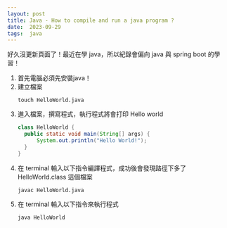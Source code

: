 ```yaml
---
layout: post
title: Java - How to compile and run a java program ? 
date:  2023-09-29
tags:  java
---
```

好久沒更新頁面了！最近在學 java，所以紀錄會偏向 java 與 spring boot 的學習！
1. 首先電腦必須先安裝java！
2. 建立檔案 
    ``` shell
    touch HelloWorld.java
    ```
3. 進入檔案，撰寫程式，執行程式將會打印 Hello world 
    ``` java
    class HelloWorld {
      public static void main(String[] args) {
          System.out.println("Hello World!"); 
      }
    }
    ```
4. 在 terminal 輸入以下指令編譯程式，成功後會發現路徑下多了 HelloWorld.class 這個檔案
    ``` shell
    javac HelloWorld.java
    ```
5. 在 terminal 輸入以下指令來執行程式
    ``` shell
    java HelloWorld
    ```